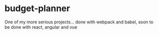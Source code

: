 # budget-planner
One of my more serious projects... done with webpack and babel, soon to be done with react, angular and vue
